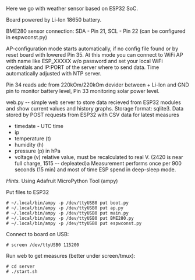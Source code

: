 Here we go with weather sensor based on ESP32 SoC.

Board powered by Li-Ion 18650 battery.

BME280 sensor connection: SDA - Pin 21, SCL - Pin 22 (can be configured in espwconst.py)

AP-configuration mode starts automatically, if no config file found or by reset board with lowered Pin 35.
At this mode you can connect to WiFi AP with name like ESP_XXXXX w/o password and set your local WiFi credentials and IP:PORT of the server where to send data.
Time automatically adjusted with NTP server.

Pin 34 reads adc from 220kOm/220kOm devider between + Li-Ion and GND pin to monitor battery level, Pin 33 monitoring solar power level.

web.py -- simple web server to store data recieved from ESP32 modules and show current values and history graphs.
Storage format: sqlite3.
Data stored by POST requests from ESP32 with CSV data for latest measures
- timedate - UTC time
- ip
- temperature (t)
- humidity (h)
- pressure (p) in hPa
- voltage (v) relative value, must be recalculated to real V. (2420 is near full charge, 1515 -- depleated)a
Measurement performs once per 900 seconds (15 min) and most of time ESP spend in deep-sleep mode.

*Hints.*
Using Adafruit MicroPython Tool (ampy)

Put files to ESP32
```
# ~/.local/bin/ampy -p /dev/ttyUSB0 put boot.py
# ~/.local/bin/ampy -p /dev/ttyUSB0 put ap.py
# ~/.local/bin/ampy -p /dev/ttyUSB0 put main.py
# ~/.local/bin/ampy -p /dev/ttyUSB0 put BME280.py
# ~/.local/bin/ampy -p /dev/ttyUSB0 put espwconst.py
```
Connect to board on USB:

```# screen /dev/ttyUSB0 115200```

Run web to get measures (better under screen/tmux):

```
# cd server
# ./start.sh
```
